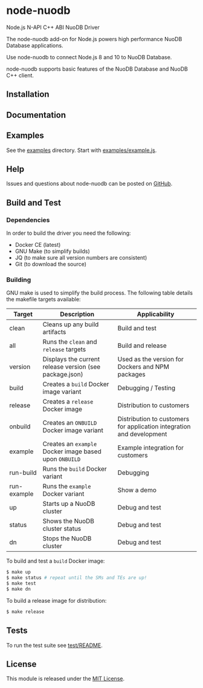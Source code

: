 # node-nuodb

Node.js N-API C++ ABI NuoDB Driver

The node-nuodb add-on for Node.js powers high performance NuoDB Database applications.

Use node-nuodb to connect Node.js 8 and 10 to NuoDB Database.

node-nuodb supports basic features of the NuoDB Database and
NuoDB C++ client.

## Installation

## Documentation

## Examples

See the [examples][30] directory.  Start with
[examples/example.js][31].

## Help

Issues and questions about node-nuodb can be posted on [GitHub][3].

## Build and Test

### Dependencies

In order to build the driver you need the following:

- Docker CE (latest)
- GNU Make (to simplify builds)
- JQ (to make sure all version numbers are consistent)
- Git (to download the source)

### Building

GNU make is used to simplify the build process. The following table details
the makefile targets available:

| Target  	|  Description 	|  Applicability 	|
|---	|---	|---	|
|  clean  |  Cleans up any build artifacts 	|  Build and test   |
|  all	|  Runs the `clean` and `release` targets 	|  Build and release 	|
|  version 	|  Displays the current release version (see package.json) 	|  Used as the version for Dockers and NPM packages   |
|  build 	|  Creates a `build` Docker image variant 	|  Debugging / Testing  	|
|  release	|  Creates a `release` Docker image 	|  Distribution to customers   |
|  onbuild 	|  Creates an `ONBUILD` Docker image variant 	|  Distribution to customers for application integration and development 	|
|  example 	|  Creates an `example` Docker image based upon `ONBUILD` 	|  Example integration for customers 	|
|  run-build 	|  Runs the `build` Docker variant 	|  Debugging 	|
|  run-example 	|  Runs the `example` Docker variant 	|  Show a demo 	|
|  up 	|  Starts up a NuoDB cluster 	|  Debug and test 	| 
|  status 	|  Shows the NuoDB cluster status 	|  Debug and test 	|
|  dn 	|  Stops the NuoDB cluster 	|  Debug and test 	|

To build and test a `build` Docker image:

```bash
$ make up
$ make status # repeat until the SMs and TEs are up!
$ make test
$ make dn
```

To build a release image for distribution:

```bash
$ make release
```

## Tests

To run the test suite see [test/README][34].

## License

This module is released under the [MIT License][36].

[3]: https://github.com/nuodb/node-nuodb/issues
[30]: https://github.com/nuodb/node-nuodb/blob/master/examples
[34]: https://github.com/nuodb/node-nuodb/blob/master/test/README.md
[36]: https://opensource.org/licenses/MIT
[31]: https://github.com/nuodb/node-nuodb/blob/master/examples/example.js#L1
